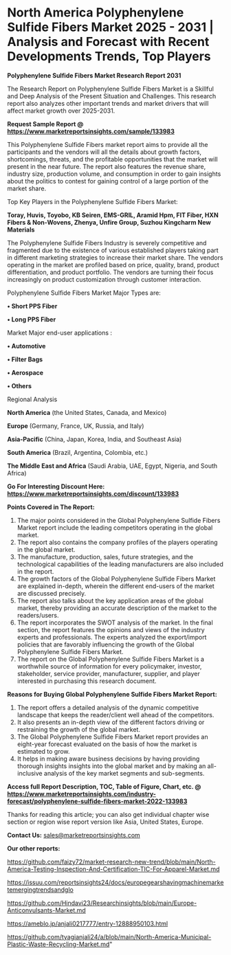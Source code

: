 # North America Polyphenylene Sulfide Fibers Market 2025 - 2031 | Analysis and Forecast with Recent Developments Trends, Top Players

<strong>Polyphenylene Sulfide Fibers Market Research Report 2031</strong>

The Research Report on Polyphenylene Sulfide Fibers Market is a Skillful and Deep Analysis of the Present Situation and Challenges. This research report also analyzes other important trends and market drivers that will affect market growth over 2025-2031.

<strong>Request Sample Report @ <a href=https://www.marketreportsinsights.com/sample/133983>https://www.marketreportsinsights.com/sample/133983</a></strong>

This Polyphenylene Sulfide Fibers market report aims to provide all the participants and the vendors will all the details about growth factors, shortcomings, threats, and the profitable opportunities that the market will present in the near future. The report also features the revenue share, industry size, production volume, and consumption in order to gain insights about the politics to contest for gaining control of a large portion of the market share.

Top Key Players in the Polyphenylene Sulfide Fibers Market:

<strong>Toray, Huvis, Toyobo, KB Seiren, EMS-GRIL, Aramid Hpm, FIT Fiber, HXN Fibers & Non-Wovens, Zhenya, Unfire Group, Suzhou Kingcharm New Materials</strong>

The Polyphenylene Sulfide Fibers Industry is severely competitive and fragmented due to the existence of various established players taking part in different marketing strategies to increase their market share. The vendors operating in the market are profiled based on price, quality, brand, product differentiation, and product portfolio. The vendors are turning their focus increasingly on product customization through customer interaction.

Polyphenylene Sulfide Fibers Market Major Types are:

<strong>• Short PPS Fiber

• Long PPS Fiber</strong>

Market Major end-user applications :

<strong>• Automotive

• Filter Bags

• Aerospace

• Others</strong>

Regional Analysis

</u><strong><b>North America</b></strong> (the United States, Canada, and Mexico)

<strong><b>Europe </b></strong>(Germany, France, UK, Russia, and Italy)

<strong><b>Asia-Pacific</b></strong> (China, Japan, Korea, India, and Southeast Asia)

<strong><b>South America</b></strong> (Brazil, Argentina, Colombia, etc.)

<strong><b>The Middle East and Africa</b></strong> (Saudi Arabia, UAE, Egypt, Nigeria, and South Africa)

<strong>Go For Interesting Discount Here: <a href=https://www.marketreportsinsights.com/discount/133983>https://www.marketreportsinsights.com/discount/133983</a></strong>

<strong>Points Covered in The Report:</strong>
<ol>
  <li>The major points considered in the Global Polyphenylene Sulfide Fibers Market report include the leading competitors operating in the global market.</li>
  <li>The report also contains the company profiles of the players operating in the global market.</li>
  <li>The manufacture, production, sales, future strategies, and the technological capabilities of the leading manufacturers are also included in the report.</li>
  <li>The growth factors of the Global Polyphenylene Sulfide Fibers Market are explained in-depth, wherein the different end-users of the market are discussed precisely.</li>
  <li>The report also talks about the key application areas of the global market, thereby providing an accurate description of the market to the readers/users.</li>
  <li>The report incorporates the SWOT analysis of the market. In the final section, the report features the opinions and views of the industry experts and professionals. The experts analyzed the export/import policies that are favorably influencing the growth of the Global Polyphenylene Sulfide Fibers Market.</li>
  <li>The report on the Global Polyphenylene Sulfide Fibers Market is a worthwhile source of information for every policymaker, investor, stakeholder, service provider, manufacturer, supplier, and player interested in purchasing this research document.</li>
</ol>
<strong>Reasons for Buying Global Polyphenylene Sulfide Fibers Market Report:</strong>

<ol>
  <li>The report offers a detailed analysis of the dynamic competitive landscape that keeps the reader/client well ahead of the competitors.</li>
  <li>It also presents an in-depth view of the different factors driving or restraining the growth of the global market.</li>
  <li>The Global Polyphenylene Sulfide Fibers Market report provides an eight-year forecast evaluated on the basis of how the market is estimated to grow.</li>
  <li>It helps in making aware business decisions by having providing thorough insights insights into the global market and by making an all-inclusive analysis of the key market segments and sub-segments.</li>
</ol>
<strong>Access full Report Description, TOC, Table of Figure, Chart, etc. @ <a href=https://www.marketreportsinsights.com/industry-forecast/polyphenylene-sulfide-fibers-market-2022-133983>https://www.marketreportsinsights.com/industry-forecast/polyphenylene-sulfide-fibers-market-2022-133983</a></strong>


Thanks for reading this article; you can also get individual chapter wise section or region wise report version like Asia, United States, Europe.

<strong>Contact Us:</strong>
sales@marketreportsinsights.com

<strong>Our other reports:</strong>

<a href=https://github.com/faizy72/market-research-new-trend/blob/main/North-America-Testing-Inspection-And-Certification-TIC-For-Apparel-Market.md>https://github.com/faizy72/market-research-new-trend/blob/main/North-America-Testing-Inspection-And-Certification-TIC-For-Apparel-Market.md</a>

<a href=https://issuu.com/reportsinsights24/docs/europegearshavingmachinemarketemergingtrendsandglo>https://issuu.com/reportsinsights24/docs/europegearshavingmachinemarketemergingtrendsandglo</a>

<a href=https://github.com/Hindavi23/Researchinsights/blob/main/Europe-Anticonvulsants-Market.md>https://github.com/Hindavi23/Researchinsights/blob/main/Europe-Anticonvulsants-Market.md</a>

<a href=https://ameblo.jp/anjali0217777/entry-12888950103.html>https://ameblo.jp/anjali0217777/entry-12888950103.html</a>

<a href=https://github.com/tyagianjali24/a/blob/main/North-America-Municipal-Plastic-Waste-Recycling-Market.md>https://github.com/tyagianjali24/a/blob/main/North-America-Municipal-Plastic-Waste-Recycling-Market.md</a>"
